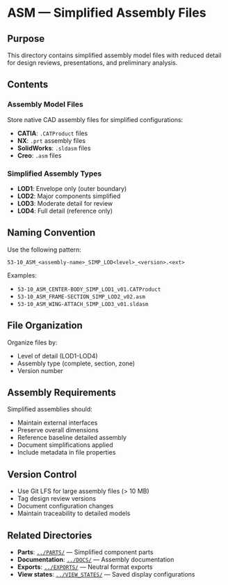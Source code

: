 # ASM — Simplified Assembly Files

## Purpose

This directory contains simplified assembly model files with reduced detail for design reviews, presentations, and preliminary analysis.

## Contents

### Assembly Model Files
Store native CAD assembly files for simplified configurations:
- **CATIA**: `.CATProduct` files
- **NX**: `.prt` assembly files
- **SolidWorks**: `.sldasm` files
- **Creo**: `.asm` files

### Simplified Assembly Types
- **LOD1**: Envelope only (outer boundary)
- **LOD2**: Major components simplified
- **LOD3**: Moderate detail for review
- **LOD4**: Full detail (reference only)

## Naming Convention

Use the following pattern:
```
53-10_ASM_<assembly-name>_SIMP_LOD<level>_<version>.<ext>
```

Examples:
- `53-10_ASM_CENTER-BODY_SIMP_LOD1_v01.CATProduct`
- `53-10_ASM_FRAME-SECTION_SIMP_LOD2_v02.asm`
- `53-10_ASM_WING-ATTACH_SIMP_LOD3_v01.sldasm`

## File Organization

Organize files by:
- Level of detail (LOD1-LOD4)
- Assembly type (complete, section, zone)
- Version number

## Assembly Requirements

Simplified assemblies should:
- Maintain external interfaces
- Preserve overall dimensions
- Reference baseline detailed assembly
- Document simplifications applied
- Include metadata in file properties

## Version Control

- Use Git LFS for large assembly files (> 10 MB)
- Tag design review versions
- Document configuration changes
- Maintain traceability to detailed models

## Related Directories

- **Parts**: [`../PARTS/`](../PARTS/) — Simplified component parts
- **Documentation**: [`../DOCS/`](../DOCS/) — Assembly documentation
- **Exports**: [`../EXPORTS/`](../EXPORTS/) — Neutral format exports
- **View states**: [`../VIEW_STATES/`](../VIEW_STATES/) — Saved display configurations

